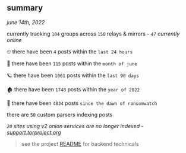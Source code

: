 
## summary
_june 14th, 2022_

currently tracking `104` groups across `150` relays & mirrors - _`47` currently online_

⏲ there have been `4` posts within the `last 24 hours`

🦈 there have been `115` posts within the `month of june`

🪐 there have been `1061` posts within the `last 90 days`

🏚 there have been `1748` posts within the `year of 2022`

🦕 there have been `4034` posts `since the dawn of ransomwatch`

there are `50` custom parsers indexing posts

_`20` sites using v2 onion services are no longer indexed - [support.torproject.org](https://support.torproject.org/onionservices/v2-deprecation/)_

> see the project [README](https://github.com/joshhighet/ransomwatch#ransomwatch--) for backend technicals

